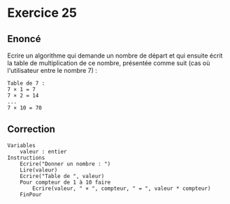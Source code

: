 # Exercice 25

## Enoncé

Ecrire un algorithme qui demande un nombre de départ et qui ensuite écrit la table de multiplication de ce nombre, présentée comme suit (cas où l'utilisateur entre le nombre 7) :

```
Table de 7 :
7 × 1 = 7
7 × 2 = 14
...
7 × 10 = 70
```

## Correction

```
Variables
    valeur : entier
Instructions
    Ecrire("Donner un nombre : ")
    Lire(valeur)
    Ecrire("Table de ", valeur)
    Pour compteur de 1 à 10 faire
        Ecrire(valeur, " × ", compteur, " = ", valeur * compteur)
    FinPour
```
